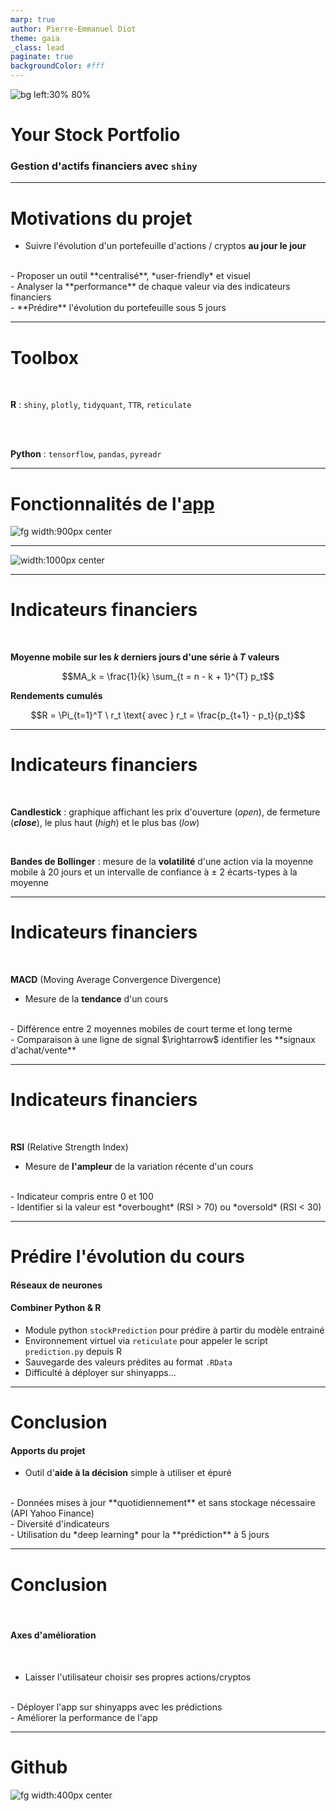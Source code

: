 ```yaml
---
marp: true
author: Pierre-Emmanuel Diot
theme: gaia
_class: lead
paginate: true
backgroundColor: #fff
---
```


![bg left:30% 80%](home_img.png)

# Your Stock Portfolio 
### Gestion d'actifs financiers avec `shiny`

--- 

# Motivations du projet 

- Suivre l'évolution d'un portefeuille d'actions / cryptos **au jour le jour**
<br>
- Proposer un outil **centralisé**, *user-friendly* et visuel
<br>
- Analyser la **performance** de chaque valeur via des indicateurs financiers 
<br>
- **Prédire** l'évolution du portefeuille sous 5 jours

--- 

# Toolbox

<br>


**R** : `shiny`, `plotly`, `tidyquant`, `TTR`, `reticulate`

<br>
<br>

**Python** : `tensorflow`, `pandas`, `pyreadr`

--- 

# Fonctionnalités de l'[app](https://pdiot.shinyapps.io/StockPortfolio/)

<style>
img[alt~="center"] {
  display: block;
  margin: 0 auto;
}
</style>

![fg width:900px center](app.png)

---

![width:1000px center](prediction_demo.gif)

---

# Indicateurs financiers

<br>

**Moyenne mobile sur les $k$ derniers jours d'une série à $T$ valeurs**

$$MA_k = \frac{1}{k} \sum_{t = n - k + 1}^{T} p_t$$


**Rendements cumulés** 

$$R = \Pi_{t=1}^T \ r_t  \text{ avec } r_t = \frac{p_{t+1} - p_t}{p_t}$$


---

# Indicateurs financiers

<br>

**Candlestick** : graphique affichant les prix d'ouverture (*open*), de fermeture (***close***), le plus haut (*high*) et le plus bas (*low*)

<br>

**Bandes de Bollinger** : mesure de la **volatilité** d'une action via la moyenne mobile à 20 jours et un intervalle de confiance à $\pm$ 2 écarts-types à la moyenne

---

# Indicateurs financiers

<br>

**MACD** (Moving Average Convergence Divergence)
- Mesure de la **tendance** d'un cours 
<br>
- Différence entre 2 moyennes mobiles de court terme et long terme
<br>
- Comparaison à une ligne de signal $\rightarrow$ identifier les **signaux d'achat/vente**

---

# Indicateurs financiers

<br>

**RSI** (Relative Strength Index) 
- Mesure de **l'ampleur** de la variation récente d'un cours 
<br>
- Indicateur compris entre 0 et 100
<br>
- Identifier si la valeur est *overbought* (RSI > 70) ou *oversold* (RSI < 30)

---

# Prédire l'évolution du cours 

#### Réseaux de neurones

#### Combiner Python & R 

- Module python `stockPrediction` pour prédire à partir du modèle entrainé
- Environnement virtuel via `reticulate` pour appeler le script `prediction.py` depuis R
- Sauvegarde des valeurs prédites au format `.RData`
- Difficulté à déployer sur shinyapps...

--- 

# Conclusion

#### Apports du projet

- Outil d'**aide à la décision** simple à utiliser et épuré 
<br>
- Données mises à jour **quotidiennement** et sans stockage nécessaire (API Yahoo Finance)
<br>
- Diversité d'indicateurs
<br>
- Utilisation du *deep learning* pour la **prédiction** à 5 jours

--- 

# Conclusion

<br>

#### Axes d'amélioration

<br>

- Laisser l'utilisateur choisir ses propres actions/cryptos 
<br>
- Déployer l'app sur shinyapps avec les prédictions 
<br>
- Améliorer la performance de l'app 

---

# Github 

![fg width:400px center](qrCode.png)

